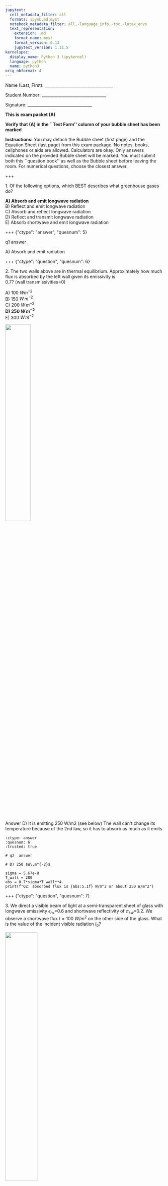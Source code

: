 ```yaml
---
jupytext:
  cell_metadata_filter: all
  formats: ipynb,md:myst
  notebook_metadata_filter: all,-language_info,-toc,-latex_envs
  text_representation:
    extension: .md
    format_name: myst
    format_version: 0.13
    jupytext_version: 1.11.5
kernelspec:
  display_name: Python 3 (ipykernel)
  language: python
  name: python3
orig_nbformat: 4
---
```


Name (Last, First):
\_\_\_\_\_\_\_\_\_\_\_\_\_\_\_\_\_\_\_\_\_\_\_\_\_\_\_\_\_\_\_\_\_\_

Student Number:
\_\_\_\_\_\_\_\_\_\_\_\_\_\_\_\_\_\_\_\_\_\_\_\_\_\_\_\_\_\_\_\_

Signature:
\_\_\_\_\_\_\_\_\_\_\_\_\_\_\_\_\_\_\_\_\_\_\_\_\_\_\_\_\_\_\_\_

**This is exam packet (A)**

**Verify that (A) in the ``Test Form'' column of your bubble sheet has been marked**

**Instructions:** You may detach the Bubble sheet (first page) and the
Equation Sheet (last page) from this exam package. No notes, books,
cellphones or aids are allowed. Calculators are okay.
Only answers indicated on the provided Bubble sheet will be marked.
You must submit both this ``question book'' as well as the Bubble sheet
before leaving the room.  For numerical questions, choose the closest answer.

+++

1\.   Of the following options, which BEST describes what greenhouse gases  
    do?  
 
   **A) Absorb and emit longwave radiation**  
   B) Reflect and emit longwave radiation  
   C) Absorb and reflect longwave radiation  
   D) Reflect and transmit longwave radiation  
   E) Absorb shortwave and emit longwave radiation

+++ {"ctype": "answer", "quesnum": 5}

q1 answer  
 
A) Absorb and emit radiation

+++ {"ctype": "question", "quesnum": 6}

 
2\.  The two walls above are in thermal equilibrium. Approximately how    much flux is absorbed by the left wall given its emissivity is  
   0.7? (wall transmissivities=0)  
 
   A) 100 $W m^{-2}$  
   B) 150 $W\,m^{-2}$  
   C) 200 $W\,m^{-2}$  
   **D) 250 $W\,m^{-2}$**  
   Ε) 300 $W\,m^{-2}$
   
<img src=figures/two_walls.png width=40%>


   
Answer D)  It is emitting 250 W/m2 (see below) The wall can't change its temperature because of the 2nd law, so it has
to absorb as much as it emits

```{code-cell} ipython3
:ctype: answer
:quesnum: 6
:trusted: true

# q2  answer 
  
# D) 250 $W\,m^{-2}$  
  
sigma = 5.67e-8
T_wall = 280  
abs = 0.7*sigma*T_wall**4.  
print(f"Q2: absorbed flux is {abs:5.1f} W/m^2 or about 250 W/m^2")  
```

+++ {"ctype": "question", "quesnum": 7}

3\.  We direct a visible beam of light at a semi-transparent sheet of glass with longwave emissivity $\epsilon_{lw}$=0.6 and shortwave reflectivity of $\alpha_{sw}$=0.2. We observe a shortwave flux $I = 100\ W/m^{2}$ on the other side of the glass. What is the value of the incident visible radiation $I_{0}$?  
 
<img src=figures/transmission.png width=45%>


   A) $40\ W/m^{2}$  
   **B) $125\ W/m^{2}$**  
   C) $155\ W/m^{2}$  
   D) $200\ W/m^{2}$  
   E) None of the above

+++

Answer B  -- By definition  Z$I_1 = \epsilon I_0$  (where we are using Kirchoff's law to write the
absorptivity as the emissivity.

```{code-cell} ipython3
:ctype: answer
:quesnum: 7
:trusted: true

# q3 answer here  
# B) 125 W/m^2  
  
100/0.8  
```

+++ {"ctype": "question", "quesnum": 9}

4\.   The following figure shows an atmosphere that is **black** in the  
    long wave, **transparent** in the visible, over a surface that  
    appears black at all wavelengths. If the ground is at $290$ K and  
    the system is in equilibrium, approximately what is the temperature of the  
    atmosphere?  
 
<img src=figures/black_atm.png width=45%>
 
   A) 245 K  
   B) 270 K  
   C) 290 K  
   D) 305 K  
   E) 320 K

+++

A) about 245 K -- We know that the system is in equilibrium, so fluxes must be in balance at
both the top and bottom levels.  that means that $I_a$ = - $I_{in}$ at the top, and $I_g$ = -2 $I_{in}$ at
at the bottom.  We know $I_g$ since we are given $T_g$.

```{code-cell} ipython3
:ctype: answer
:quesnum: 9
:trusted: true

# q4 answer here  
  
# A) 242 K  
  
T_g=290  
I_a = sigma*(T_g**4)/2.  
T_a = (I_a/sigma)**0.25  
print(f"Q4: Atmospheric flux is {I_a:5.1f} W/m^2, atmospheric temperature is {T_a:5.1f} K")  
```

+++ {"ctype": "question", "quesnum": 10}

5\.  This graph shows the flows of carbon into and out of the atmosphere since 1900. Using the information on the graph, identify all **CORRECT** statements from the list below.  

<img src=figures/stock_flow.png width=45%>
 
   i. The stock of C in the atmosphere has increased continually since 1900.  
   ii. The stock of C in the atmosphere is currently higher than it has  
       been at any time since 1900.  
   iii. From 1900 to about 1950, the stock of C in the atmosphere remained  
        constant.  
   iv. The rate at which C has been accumulating has remained approximately  
       constant since 1900.  
   v. Around 1970s, there was an abrupt drop in the stock of C.  
 
   **A) i, ii**  
   B) i, ii, v  
   C) i, ii, iv  
   D) ii, iii, iv  
   E) iii, iv, v

+++ {"ctype": "answer", "quesnum": 10}

q5 answer    **A) i, ii**  inflow is always larger than outflow, so stock has been increasing since 1800.

+++

6\. A star with a radius of 500 million m ($5 \times 10^8$ meters) has a surface temperature of 7000 K.  What is the total flux, in $W\,m^{-2}$ reaching a planet
    orbiting at a distance of 200 million km ($2 \times 10^{11}$ meters) from the star?
    
 A) 150 $W/m^2$   
 B) 450 $W/m^2$   
 C) 850 $W/m^2$   
 D) 1250 $W/m^2$   
 E) 1500 $W/m^2$

+++

Answer B -- 850 W/m^2. First find the flux using Stefan Boltzman, then find the power going through  the star's
surface (in Watts).  Then since power is conserved heading out to the planent, find the flux at the planet by spreading that power on to the sphere area at the planet's
orbit.

```{code-cell} ipython3
:trusted: true

# temp=5778.
temp=7000
flux=sigma*temp**4.
# star_rad=7.e8
star_rad = 5.e8
# distance=150.e9
distance=2.e11
power = flux*4*3.14*star_rad**2.
area = 4*3.14*distance**2.
power/area
```

7\.  Consider this figure, with two black (in the longwave, but transparent in the shortwave) layers with temperatures $T_2=250$ K and $T_1$=280 K and a surface temperature $T_G$=310 K

<img src=figures/two_black_layers.png width=45%>

What is the greenhouse effect of this atmosphere, in $W/m^2$? 

 A) 60 $W/m^2$  
 B) 100 $W/m^2$    
 C) 160 $W/m^2$  
 D) 210 $W/m^2$  
 E) 300 $W/m^2$

+++

Answer E) -- about 300 W/m^2.  -- remember it's top - bottom, subtract A2 - G:

```{code-cell} ipython3
:trusted: true

T1=280
T2=250
Tg=310
greenhouse = -sigma*T2**4. - (-sigma*Tg**4.)
print(f"{greenhouse=:5.1f} W/m^2")
```

8\. For the same setup as the previous question, what is the heating rate of layer 2?

 A) -150 $W/m^2$   
 B) -100 $W/m^2$    
 C) 0 $W/m^2$  
 D) +100 $W/m^2$    
 E) +150 $W/m^2$

+++

Subtract the bottom from the top, accounting for signs and rearrange.
Note that the answer agrees with intuition -- it's losing energy out the top and the bottom
(first term) and gaining energy by absorbing the flux from layer 1 (second term).

```{code-cell} ipython3
:trusted: true

heating_rate = -2.*sigma*T2**4.  - (-sigma*T1**4.)
print(f"{heating_rate=:5.1f} W/m^2")
```

9\. A planet that rotates like the Earth receives $S_0$ = 1500 $W/m^2$ from its sun, but reflects 50% of the incoming shortwave radiation.  What is its equilibrium surface temperature, assuming no greenhouse effect from
its atmosphere?

 A) 240 K  
 B) 280 K  
 C) 300 K  
 D) 320 K  
 E) 340 K

+++

Answer A) -- spread S0 over both hemispheres, after removing 50% due to reflection

```{code-cell} ipython3
:trusted: true

flux = 1500*0.5/4.
temp = (flux/sigma)**0.25
print(f"{temp=:5.1f} K")
```

+++ {"ctype": "equation_sheet"}

# Equation Sheet  
 
Layer energy equation:  $\frac{d E}{d t}=I_{\downarrow}+I_{\uparrow}$  
 
Solar constant  $S=\frac{S_{0}}{4}(1-\alpha)$  
 
Total grey-body flux:  $I=\varepsilon \sigma T^{4}$  
 
*where*  $\sigma=5.67 \times 10^{-8} \mathrm{Wm}^{-2} \mathrm{K}^{-4}$  
 
Transmissivity tr: $I_{\text {transmitted }}=\mathrm{tr}I_{0}$  
 
Reflectivity α:  $I_{\text {reflected }}=\alpha I_{0}$  
 
Absorptivity abs:  $I_{\text{absorbed }} = \text{abs} I_{0}$  
 
Conservation of energy:  $\alpha \mathrm{I}_{0}+ \text{abs} \mathrm{I}_{0}+\mathrm{trI}_{0}=\mathrm{I}_{0}$  
 
Kirchoff's law: $\epsilon=\text{abs}$  

$CO_2$ forcing: $$\Delta F=\left(3.8 \mathrm{W} \mathrm{m}^{-2}\right) \frac{\ln (\text { newp } \mathrm{CO} 2 / \text { origp } \mathrm{CO} 2)}{\ln (2)}$$
 
**$CO_{2}$ constants**:  
 
12 g C = 44 g $CO_{2}$  
 
7.6 gigatonnes $CO_{2}$ = 1 ppm atmospheric $CO_{2}$ concentration

```{code-cell} ipython3

```
